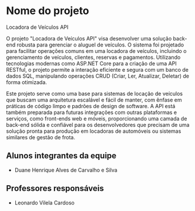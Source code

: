 # Nome do projeto
Locadora de Veículos API

O projeto "Locadora de Veículos API" visa desenvolver uma solução back-end robusta para gerenciar o aluguel de veículos. O sistema foi projetado para facilitar operações comuns em uma locadora de veículos, incluindo o gerenciamento de veículos, clientes, reservas e pagamentos. Utilizando tecnologias modernas como ASP.NET Core para a criação de uma API RESTful, o projeto permite a interação eficiente e segura com um banco de dados SQL, manipulando operações CRUD (Criar, Ler, Atualizar, Deletar) de forma otimizada.

Este projeto serve como uma base para sistemas de locação de veículos que buscam uma arquitetura escalável e fácil de manter, com ênfase em práticas de código limpo e padrões de design de software. A API está também preparada para futuras integrações com outras plataformas e serviços, como front-ends web e móveis, proporcionando uma camada de back-end sólida e confiável para os desenvolvedores que precisam de uma solução pronta para produção em locadoras de automóveis ou sistemas similares de gestão de frota.

## Alunos integrantes da equipe

* Duane Henrique Alves de Carvalho e Silva

## Professores responsáveis

* Leonardo Vilela Cardoso

